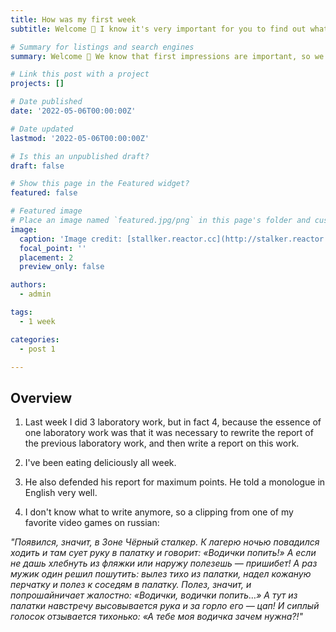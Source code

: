 ```yaml
---
title: How was my first week
subtitle: Welcome 👋 I know it's very important for you to find out what happened to me in the first week

# Summary for listings and search engines
summary: Welcome 👋 We know that first impressions are important, so we've populated your new site with some initial content to help you get familiar with everything in no time.

# Link this post with a project
projects: []

# Date published
date: '2022-05-06T00:00:00Z'

# Date updated
lastmod: '2022-05-06T00:00:00Z'

# Is this an unpublished draft?
draft: false

# Show this page in the Featured widget?
featured: false

# Featured image
# Place an image named `featured.jpg/png` in this page's folder and customize its options here.
image:
  caption: 'Image credit: [stallker.reactor.cc](http://stalker.reactor.cc/tag/%D0%A7%D0%B5%D1%80%D0%BD%D1%8B%D0%B9+%D0%A1%D1%82%D0%B0%D0%BB%D0%BA%D0%B5%D1%80)'
  focal_point: ''
  placement: 2
  preview_only: false

authors:
  - admin

tags:
  - 1 week

categories:
  - post 1

---
```


## Overview

1. Last week I did 3 laboratory work, but in fact 4, because the essence of one laboratory work was that it was necessary to rewrite the report of the previous laboratory work, and then write a report on this work.

2. I've been eating deliciously all week. 

3. He also defended his report for maximum points. He told a monologue in English very well.

4. I don't know what to write anymore, so a clipping from one of my favorite video games on russian:

*"Появился, значит, в Зоне Чёрный сталкер. К лагерю ночью повадился ходить и там сует руку в палатку и говорит: «Водички попить!» А если не дашь хлебнуть из фляжки или наружу полезешь — пришибет! А раз мужик один решил пошутить: вылез тихо из палатки, надел кожаную перчатку и полез к соседям в палатку. Полез, значит, и попрошайничает жалостно: «Водички, водички попить…» А тут из палатки навстречу высовывается рука и за горло его — цап! И сиплый голосок отзывается тихонько: «А тебе моя водичка зачем нужна?!"*
